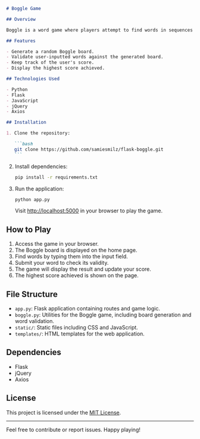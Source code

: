 ````markdown
# Boggle Game

## Overview

Boggle is a word game where players attempt to find words in sequences of adjacent letters on a rectangular grid of lettered dice. This web application allows users to play the Boggle game online.

## Features

- Generate a random Boggle board.
- Validate user-inputted words against the generated board.
- Keep track of the user's score.
- Display the highest score achieved.

## Technologies Used

- Python
- Flask
- JavaScript
- jQuery
- Axios

## Installation

1. Clone the repository:

   ```bash
   git clone https://github.com/samiesmilz/flask-boggle.git
   ```
````

2. Install dependencies:

   ```bash
   pip install -r requirements.txt
   ```

3. Run the application:

   ```bash
   python app.py
   ```

   Visit [http://localhost:5000](http://localhost:5000) in your browser to play the game.

## How to Play

1. Access the game in your browser.
2. The Boggle board is displayed on the home page.
3. Find words by typing them into the input field.
4. Submit your word to check its validity.
5. The game will display the result and update your score.
6. The highest score achieved is shown on the page.

## File Structure

- `app.py`: Flask application containing routes and game logic.
- `boggle.py`: Utilities for the Boggle game, including board generation and word validation.
- `static/`: Static files including CSS and JavaScript.
- `templates/`: HTML templates for the web application.

## Dependencies

- Flask
- jQuery
- Axios

## License

This project is licensed under the [MIT License](LICENSE).

---

Feel free to contribute or report issues.
Happy playing!

```

```
